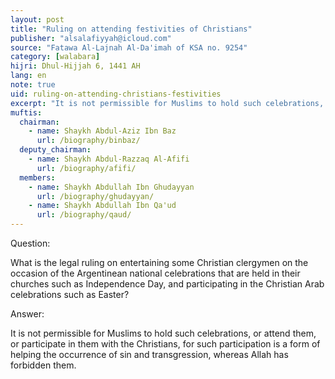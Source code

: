 ```yaml
---
layout: post
title: "Ruling on attending festivities of Christians"
publisher: "alsalafiyyah@icloud.com"
source: "Fatawa Al-Lajnah Al-Da'imah of KSA no. 9254"
category: [walabara]
hijri: Dhul-Hijjah 6, 1441 AH
lang: en
note: true
uid: ruling-on-attending-christians-festivities
excerpt: "It is not permissible for Muslims to hold such celebrations, or attend them, or participate in them with the Christians, for such participation is a form of helping the occurrence of sin and transgression, whereas Allah has forbidden them."
muftis:
  chairman: 
    - name: Shaykh Abdul-Aziz Ibn Baz
      url: /biography/binbaz/
  deputy_chairman:
    - name: Shaykh Abdul-Razzaq Al-Afifi
      url: /biography/afifi/
  members: 
    - name: Shaykh Abdullah Ibn Ghudayyan
      url: /biography/ghudayyan/
    - name: Shaykh Abdullah Ibn Qa'ud
      url: /biography/qaud/
---
```


Question: 
 
What is the legal ruling on entertaining some Christian clergymen on the occasion of the Argentinean national celebrations that are held in their churches such as Independence Day, and participating in the Christian Arab celebrations such as Easter?

Answer:

It is not permissible for Muslims to hold such celebrations, or attend them, or participate in them with the Christians, for such participation is a form of helping the occurrence of sin and transgression, whereas Allah has forbidden them.
